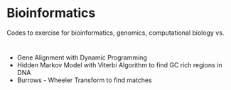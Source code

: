 # Bioinformatics
Codes to exercise for bioinformatics, genomics, computational biology vs.
#
- Gene Alignment with Dynamic Programming
- Hidden Markov Model with Viterbi Algorithm to find GC rich regions in DNA
- Burrows - Wheeler Transform to find matches 

